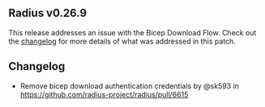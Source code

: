## Radius v0.26.9

This release addresses an issue with the Bicep Download Flow. Check out the [changelog](#changelog) for more details of what was addressed in this patch.

## Changelog

- Remove bicep download authentication credentials by @sk593 in <https://github.com/radius-project/radius/pull/6615>
